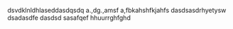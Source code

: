 
dsvdklnldhlaseddasdqsdq
a.,dg.,amsf
a,fbkahshfkjahfs
dasdsasdrhyetysw
dsadasdfe
dasdsd
sasafqef
hhuurrghfghd
